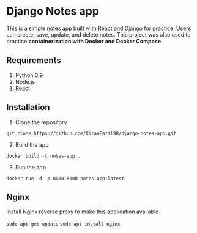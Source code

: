 # Django Notes app
This is a simple notes app built with React and Django for practice. Users can create, save, update, and delete notes.
This project was also used to practice **containerization with Docker and Docker Compose**.  

## Requirements
1. Python 3.9
2. Node.js
3. React


## Installation
1. Clone the repository
```
git clone https://github.com/KiranPatil98/django-notes-app.git
```

2. Build the app
```
docker build -t notes-app .
```

3. Run the app
```
docker run -d -p 8000:8000 notes-app:latest
```

## Nginx

Install Nginx reverse proxy to make this application available

`sudo apt-get update`
`sudo apt install nginx`
